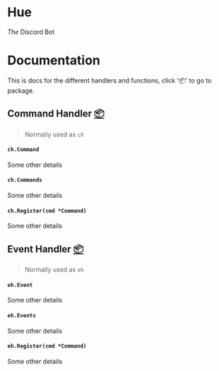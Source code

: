 # Hue
*The* Discord Bot

# Documentation
This is docs for the different handlers and functions, click ':package:' to go to package.

## Command Handler [:package:](https://github.com/BaileyJM02/Hue/pkg/commandHandler/commandHandler.go)
> Normally used as `ch`

#### `ch.Command`
Some other details

#### `ch.Commands`
Some other details

#### `ch.Register(cmd *Command)`
Some other details

## Event Handler [:package:](https://github.com/BaileyJM02/Hue/pkg/eventHandler/eventHandler.go)
> Normally used as `eh`

#### `eh.Event`
Some other details

#### `eh.Events`
Some other details

#### `eh.Register(cmd *Command)`
Some other details
